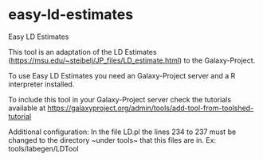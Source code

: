 # easy-ld-estimates
Easy LD Estimates


This tool is an adaptation of the LD Estimates (https://msu.edu/~steibelj/JP_files/LD_estimate.html) to the Galaxy-Project.

To use Easy LD Estimates you need an Galaxy-Project server and a R interpreter installed.

To include this tool in your Galaxy-Project server check the tutorials available at https://galaxyproject.org/admin/tools/add-tool-from-toolshed-tutorial

Additional configuration: In the file LD.pl the lines 234 to 237 must be changed to the directory ~under tools~ that this files are in. Ex: tools/labegen/LDTool